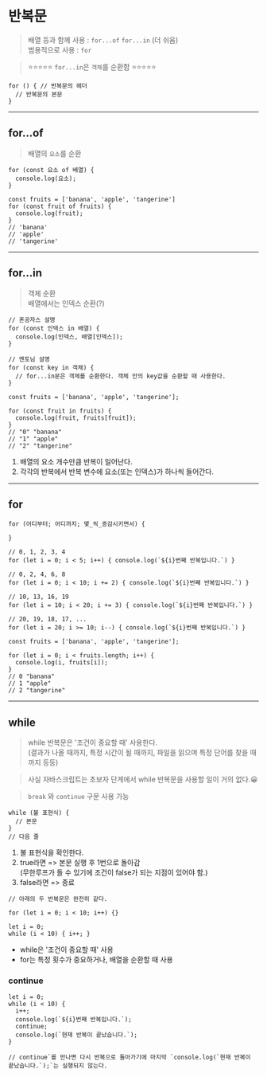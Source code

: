 # 반복문

> 배열 등과 함께 사용 : `for...of` `for...in` (더 쉬움)  
> 범용적으로 사용 : `for`

> ⭐️⭐️⭐️⭐️⭐️ `for...in`은 `객체`를 순환함 ⭐️⭐️⭐️⭐️⭐️

```JS
for () { // 반복문의 헤더
  // 반복문의 본문
}
```

---

## for...of

> 배열의 `요소`를 순환

```JS
for (const 요소 of 배열) {
  console.log(요소);
}
```

```JS
const fruits = ['banana', 'apple', 'tangerine']
for (const fruit of fruits) {
  console.log(fruit);
}
// 'banana'
// 'apple'
// 'tangerine'
```

---

## for...in

> 객체 순환  
> 배열에서는 인덱스 순환(?)

```JS
// 혼공자스 설명
for (const 인덱스 in 배열) {
  console.log(인덱스, 배열[인덱스]);
}

// 멘토님 설명
for (const key in 객체) {
  // for...in문은 객체를 순환한다. 객체 안의 key값을 순환할 때 사용한다.
}
```

```JS
const fruits = ['banana', 'apple', 'tangerine'];

for (const fruit in fruits) {
  console.log(fruit, fruits[fruit]);
}
// "0" "banana"
// "1" "apple"
// "2" "tangerine"
```

1. 배열의 요소 개수만큼 반복이 일어난다.
2. 각각의 반복에서 반복 변수에 요소(또는 인덱스)가 하나씩 들어간다.

---

## for

```JS
for (어디부터; 어디까지; 몇_씩_증감시키면서) {

}
```

```JS
// 0, 1, 2, 3, 4
for (let i = 0; i < 5; i++) { console.log(`${i}번째 반복입니다.`) }

// 0, 2, 4, 6, 8
for (let i = 0; i < 10; i += 2) { console.log(`${i}번째 반복입니다.`) }

// 10, 13, 16, 19
for (let i = 10; i < 20; i += 3) { console.log(`${i}번째 반복입니다.`) }

// 20, 19, 18, 17, ...
for (let i = 20; i >= 10; i--) { console.log(`${i}번째 반복입니다.`) }

```

```JS
const fruits = ['banana', 'apple', 'tangerine'];

for (let i = 0; i < fruits.length; i++) {
  console.log(i, fruits[i]);
}
// 0 "banana"
// 1 "apple"
// 2 "tangerine"
```

---

## while

> while 반복문은 '조건이 중요할 때' 사용한다.  
> (결과가 나올 때까지, 특정 시간이 될 때까지, 파일을 읽으며 특정 단어를 찾을 때까지 등등)

> 사실 자바스크립트는 초보자 단계에서 while 반복문을 사용할 일이 거의 없다.😀

> `break` 와 `continue` 구문 사용 가능

```JS
while (불 표현식) {
  // 본문
}
// 다음 줄
```

1. 불 표현식을 확인한다.
2. true라면 => 본문 실행 후 1번으로 돌아감  
   (무한루프가 돌 수 있기에 조건이 false가 되는 지점이 있어야 함.)
3. false라면 => 종료

```JS
// 아래의 두 반복문은 완전히 같다.

for (let i = 0; i < 10; i++) {}

let i = 0;
while (i < 10) { i++; }

```

- while은 '조건이 중요할 때' 사용
- for는 특정 횟수가 중요하거나, 배열을 순환할 때 사용

### continue

```JS
let i = 0;
while (i < 10) {
  i++;
  console.log(`${i}번째 반복입니다.`);
  continue;
  console.log(`현재 반복이 끝났습니다.`);
}

// continue`를 만나면 다시 반복으로 돌아가기에 마지막 `console.log(`현재 반복이 끝났습니다.`);`는 실행되지 않는다.
```
